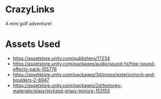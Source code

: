 # CrazyLinks
A mini golf adventure!

# Assets Used
- https://assetstore.unity.com/publishers/17234
- https://assetstore.unity.com/packages/audio/sound-fx/free-sound-effects-pack-155776
- https://assetstore.unity.com/packages/3d/props/exterior/rock-and-boulders-2-6947
- https://assetstore.unity.com/packages/2d/textures-materials/glass/stylized-grass-texture-153153
